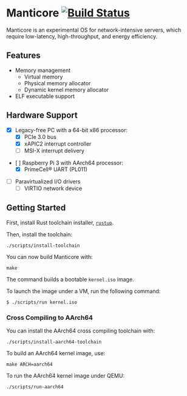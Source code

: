 # Manticore [![Build Status](https://semaphoreci.com/api/v1/projects/3ee7d6de-333a-4b15-afbc-065e3825778b/1298917/badge.svg)](https://semaphoreci.com/manticore/manticore)

Manticore is an experimental OS for network-intensive servers, which require low-latency, high-throughput, and energy efficiency.

## Features

 * Memory management
   * Virtual memory
   * Physical memory allocator
   * Dynamic kernel memory allocator
 * ELF executable support

## Hardware Support

 * [x] Legacy-free PC with a 64-bit x86 processor:
   * [x] PCIe 3.0 bus
   * [x] xAPIC2 interrupt controller
   * [ ] MSI-X interrupt delivery
 * [ ] Raspberry Pi 3 with AArch64 processor:
   * [x] PrimeCell® UART (PL011)
 * [ ] Paravirtualized I/O drivers
   * [ ] VIRTIO network device

## Getting Started

First, install Rust toolchain installer, [`rustup`](https://rustup.rs/).

Then, install the toolchain:

```
./scripts/install-toolchain
```

You can now build Manticore with:

```
make
```

The command builds a bootable `kernel.iso` image.

To launch the image under a VM, run the following command:

```
$ ./scripts/run kernel.iso
```

### Cross Compiling to AArch64

You can install the AArch64 cross compiling toolchain with:

```
./scripts/install-aarch64-toolchain
```

To build an AArch64 kernel image, use:

```
make ARCH=aarch64
```

To run the AArch64 kernel image under QEMU:

```
./scripts/run-aarch64
```
